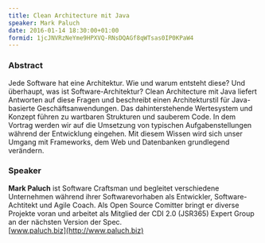 ```yaml
---
title: Clean Architecture mit Java
speaker: Mark Paluch
date: 2016-01-14 18:30:00+01:00
formid: 1jcJNVRzNeYme9HPXVQ-RNsDQAGf8qWTsas0IP0KPaW4
---
```


### Abstract

Jede Software hat eine Architektur. Wie und warum entsteht diese? Und überhaupt, was ist Software-Architektur? Clean Architecture mit Java liefert Antworten auf diese Fragen und beschreibt einen Architekturstil für Java-basierte Geschäftsanwendungen. Das dahinterstehende Wertesystem und Konzept führen zu wartbaren Strukturen und sauberem Code. In dem Vortrag werden wir auf die Umsetzung von typischen Aufgabenstellungen während der Entwicklung eingehen. Mit diesem Wissen wird sich unser Umgang mit Frameworks, dem Web und Datenbanken grundlegend verändern.

### Speaker

__Mark Paluch__ ist Software Craftsman und begleitet verschiedene Unternehmen während ihrer Softwarevorhaben als Entwickler, Software-Achtitekt und Agile Coach. Als Open Source Comitter bringt er diverse Projekte voran und arbeitet als Mitglied der CDI 2.0 (JSR365) Expert Group an der nächsten Version der Spec.  
[www.paluch.biz](http://www.paluch.biz)
